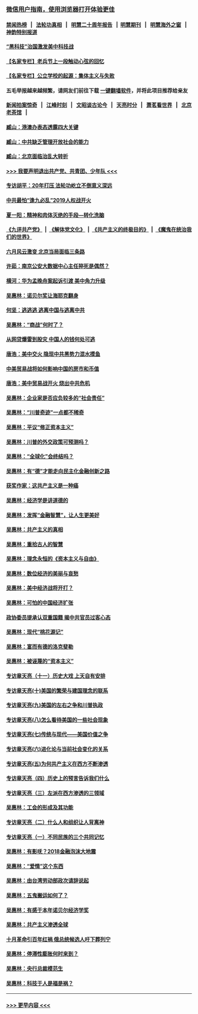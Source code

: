 ### [微信用户指南，使用浏览器打开体验更佳](https://github.com/gfw-breaker/banned-news1/blob/master/indexes/wechat-guide.md?t=0)
#### [禁闻热榜](热点新闻.md?t=0)  &nbsp;&nbsp;|&nbsp;&nbsp; [法轮功真相](https://github.com/gfw-breaker/truth/blob/master/README.md?t=0) &nbsp;&nbsp;|&nbsp;&nbsp; [明慧二十周年报告](https://github.com/gfw-breaker/mh-reports/blob/master/README.md?t=0) &nbsp;&nbsp;|&nbsp;&nbsp;[明慧期刊](https://github.com/gfw-breaker/mh-qikan) &nbsp;&nbsp;|&nbsp;&nbsp; [明慧海外之窗](https://github.com/gfw-breaker/mh-news/blob/master/README.md?t=0) &nbsp;&nbsp;|&nbsp;&nbsp; [神韵特别报道](https://github.com/gfw-breaker/mh-news/blob/master/shenyun.md?t=0)
#### [“黑科技”治国激发美中科技战](../pages/nsc423/n11638056.md?t=02070411) 
#### [【名家专栏】老兵节上一段触动心弦的回忆](../pages/nsc423/n11646016.md?t=02070411) 
#### [【名家专栏】公立学校的起源：集体主义与失败](../pages/nsc423/n11601833.md?t=02070411) 
#### 五毛举报越来越频繁，请网友们前往下载 [一键翻墙软件](https://github.com/gfw-breaker/ssr-accounts)，并将此项目推荐给亲友
#### [新闻拍案惊奇](https://github.com/gfw-breaker/banned-news1/blob/master/pages/link4.md) &nbsp;&nbsp;|&nbsp;&nbsp; [江峰时刻](https://github.com/gfw-breaker/banned-news1/blob/master/pages/link4.md) &nbsp;&nbsp;|&nbsp;&nbsp; [文昭谈古论今](https://github.com/gfw-breaker/banned-news1/blob/master/pages/link4.md) &nbsp;&nbsp;|&nbsp;&nbsp; [天亮时分](https://github.com/gfw-breaker/banned-news1/blob/master/pages/link4.md) &nbsp;&nbsp;|&nbsp;&nbsp; [萧茗看世界](https://github.com/gfw-breaker/banned-news1/blob/master/pages/link4.md) &nbsp;&nbsp;|&nbsp;&nbsp; [北京老茶馆](https://github.com/gfw-breaker/banned-news1/blob/master/pages/link4.md) &nbsp;&nbsp;|&nbsp;&nbsp; 
#### [臧山：港澳办表态透露四大关键](../pages/nsc423/n11421628.md?t=02070411) 
#### [臧山：中共缺乏管理开放社会的能力](../pages/nsc423/n11407457.md?t=02070411) 
#### [臧山：北京面临治乱大转折](../pages/nsc423/n11406895.md?t=02070411) 
#### [>>> 我要声明退出共产党、共青团、少年队 <<<](https://github.com/begood0513/goodnews/blob/master/quit/letter.md) 
#### [专访胡平：20年打压 法轮功屹立不倒意义深远](../pages/nsc423/n11398800.md?t=02070411) 
#### [中共最怕“逢九必乱”2019人权战开火](../pages/nsc423/n11385248.md?t=02070411) 
#### [夏一阳：精神和肉体灭绝的手段—转化洗脑](../pages/nsc423/n11368250.md?t=02070411) 
#### [《九评共产党》](https://github.com/begood0513/9ping.md/blob/master/README.md) &nbsp;|&nbsp; [《解体党文化》](../../../../jtdwh.md/blob/master/README.md)  &nbsp;|&nbsp; [《共产主义的终极目的》](../../../../gczydzjmd.md/blob/master/README.md) &nbsp;|&nbsp; [《魔鬼在统治我们的世界》](../../../../mgztzwmdsj.md/blob/master/README.md) 
#### [六月风云激变 北京当局面临三条路](../pages/nsc423/n11313668.md?t=02070411) 
#### [许茹：南京公安大数据中心主任猝死是偶然？](../pages/nsc423/n11064744.md?t=02070411) 
#### [横河：华为孟晚舟案起诉引渡 美中角力升级](../pages/nsc423/n11027230.md?t=02070411) 
#### [吴惠林：诺贝尔奖让海耶克翻身](../pages/nsc423/n10890049.md?t=02070411) 
#### [何坚：逃逃逃 逃离中国与逃离中共](../pages/nsc423/n10592891.md?t=02070411) 
#### [吴惠林：“商战”何时了？](../pages/nsc423/n10573558.md?t=02070411) 
#### [从网贷爆雷到股灾 中国人的钱何处可逃](../pages/nsc423/n10572800.md?t=02070411) 
#### [唐浩：美中交火 隐现中共黑势力混水摸鱼](../pages/nsc423/n10544040.md?t=02070411) 
#### [中美贸易战将如何影响中国的房市和币值](../pages/nsc423/n10543697.md?t=02070411) 
#### [唐浩：美中贸易战开火 烧出中共危机](../pages/nsc423/n10540126.md?t=02070411) 
#### [吴惠林：企业家是否应负较多的“社会责任”](../pages/nsc423/n10535022.md?t=02070411) 
#### [吴惠林：“川普奇迹”一点都不稀奇](../pages/nsc423/n10512808.md?t=02070411) 
#### [吴惠林：平议“修正资本主义”](../pages/nsc423/n10495724.md?t=02070411) 
#### [吴惠林：川普的外交政策可预测吗？](../pages/nsc423/n10462387.md?t=02070411) 
#### [吴惠林：“全球化”会终结吗？](../pages/nsc423/n10452838.md?t=02070411) 
#### [吴惠林：有“德”才能走向民主化金融创新之路](../pages/nsc423/n10432292.md?t=02070411) 
#### [获奖作家：这共产主义是一种癌](../pages/nsc423/n10431541.md?t=02070411) 
#### [吴惠林：经济学是讲道德的](../pages/nsc423/n10398014.md?t=02070411) 
#### [吴惠林：发挥“金融智慧”，让人生更美好](../pages/nsc423/n10375019.md?t=02070411) 
#### [吴惠林：共产主义的真相](../pages/nsc423/n10351394.md?t=02070411) 
#### [吴惠林：重拾古人的智慧](../pages/nsc423/n10337691.md?t=02070411) 
#### [吴惠林：理念永恒的《资本主义与自由》](../pages/nsc423/n10316274.md?t=02070411) 
#### [吴惠林：数位经济的美丽与哀愁](../pages/nsc423/n10292946.md?t=02070411) 
#### [吴惠林：美中经济战将开打？](../pages/nsc423/n10258825.md?t=02070411) 
#### [吴惠林：可怕的中国经济扩张](../pages/nsc423/n10219147.md?t=02070411) 
#### [政协委员提承认双重国籍 揭中共官员过客心态](../pages/nsc423/n10208809.md?t=02070411) 
#### [吴惠林：现代“桃花源记”](../pages/nsc423/n10185234.md?t=02070411) 
#### [吴惠林：富而有德的洛克斐勒](../pages/nsc423/n10142264.md?t=02070411) 
#### [吴惠林：被诬蔑的“资本主义”](../pages/nsc423/n10124816.md?t=02070411) 
#### [专访章天亮（十一）历史大戏 上天自有安排](../pages/nsc423/n10094905.md?t=02070411) 
#### [专访章天亮(十)美国的繁荣与建国理念的联系](../pages/nsc423/n10094899.md?t=02070411) 
#### [专访章天亮(九)美国的左右之争和川普执政](../pages/nsc423/n10094889.md?t=02070411) 
#### [专访章天亮(八)怎么看待美国的一些社会现象](../pages/nsc423/n10094857.md?t=02070411) 
#### [专访章天亮(七)传统与现代——美国价值之争](../pages/nsc423/n10093140.md?t=02070411) 
#### [专访章天亮(六)进化论与当前社会变化的关系](../pages/nsc423/n10092036.md?t=02070411) 
#### [专访章天亮(五)为何共产主义在西方不断渗透](../pages/nsc423/n10083620.md?t=02070411) 
#### [专访章天亮（四）历史上的预言告诉我们什么](../pages/nsc423/n10083606.md?t=02070411) 
#### [专访章天亮（三）左派在西方渗透的三领域](../pages/nsc423/n10081115.md?t=02070411) 
#### [吴惠林：工会的形成及其功能](../pages/nsc423/n10080633.md?t=02070411) 
#### [专访章天亮（二）什么人和组织让人背离神](../pages/nsc423/n10076637.md?t=02070411) 
#### [专访章天亮（一）不同民族的三个共同记忆](../pages/nsc423/n10074188.md?t=02070411) 
#### [吴惠林：有影呒？2018金融泡沫大地震](../pages/nsc423/n10040534.md?t=02070411) 
#### [吴惠林：“爱情”这个东西](../pages/nsc423/n10019423.md?t=02070411) 
#### [吴惠林：由台湾劳动部政次请辞说起](../pages/nsc423/n9979679.md?t=02070411) 
#### [吴惠林：五鬼搬运如何了？](../pages/nsc423/n9925338.md?t=02070411) 
#### [吴惠林：有感于本年诺贝尔经济学奖](../pages/nsc423/n9871883.md?t=02070411) 
#### [吴惠林：共产主义渗透全球](../pages/nsc423/n9812748.md?t=02070411) 
#### [十月革命引百年红祸 俄总统候选人吁下葬列宁](../pages/nsc423/n9810182.md?t=02070411) 
#### [吴惠林：停滞性膨胀何时来到？](../pages/nsc423/n9764136.md?t=02070411) 
#### [吴惠林：央行总裁模范生](../pages/nsc423/n9728134.md?t=02070411) 
#### [吴惠林：科技于人是福是祸？](../pages/nsc423/n9672982.md?t=02070411) 

----
#### [ >>> 更早内容 <<< ](../indexes/nsc423-earlier.md)
